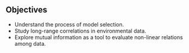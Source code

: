 ## Objectives

- Understand the process of model selection.
- Study long-range correlations in environmental data.
- Explore mutual information as a tool to evaluate non-linear relations among data.




